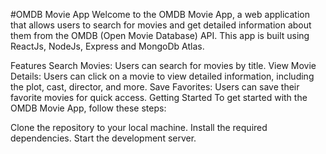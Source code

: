 #OMDB Movie App
Welcome to the OMDB Movie App, a web application that allows users to search for movies and get detailed information about them from the OMDB (Open Movie Database) API. This app is built using ReactJs, NodeJs, Express and MongoDb Atlas.

Features
Search Movies: Users can search for movies by title.
View Movie Details: Users can click on a movie to view detailed information, including the plot, cast, director, and more.
Save Favorites: Users can save their favorite movies for quick access.
Getting Started
To get started with the OMDB Movie App, follow these steps:

Clone the repository to your local machine.
Install the required dependencies.
Start the development server.
